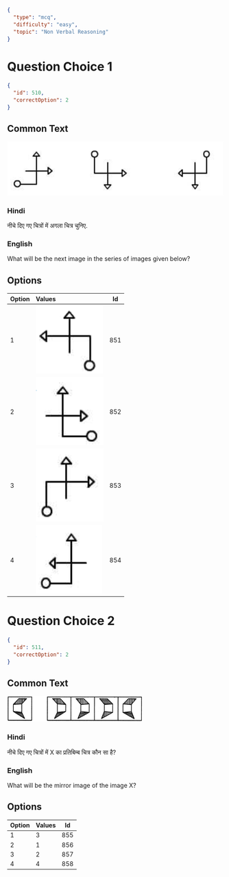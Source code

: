 ```json
{
  "type": "mcq",
  "difficulty": "easy",
  "topic": "Non Verbal Reasoning"
}
```

# Question Choice 1
```json
{
  "id": 510,
  "correctOption": 2
}
```

## Common Text
![](images/question_16/choice1/choice1.png)

### Hindi
नीचे दिए गए चित्रों में अगला चित्र चुनिए.

### English
What will be the next image in the series of images given below?

## Options
| Option | Values                                      |Id     |
|:-------|:--------------------------------------------|:-----:|
| 1      | ![](images/question_16/choice1/option1.png) |851   |
| 2      | ![](images/question_16/choice1/option2.png) |852   |
| 3      | ![](images/question_16/choice1/option3.png) |853   |
| 4      | ![](images/question_16/choice1/option4.png) |854   |

# Question Choice 2
```json
{
  "id": 511,
  "correctOption": 2
}
```

## Common Text
![](images/question_16/choice2/choice2.png)

### Hindi
नीचे दिए गए चित्रों में X का प्रतिबिम्ब चित्र कौन सा है?

### English
What will be the mirror image of the image X?

## Options
| Option | Values |Id     |
|:-------|:-------|:-----:|
| 1      | 3      |855   |
| 2      | 1      |856   |
| 3      | 2      |857   |
| 4      | 4      |858   |
